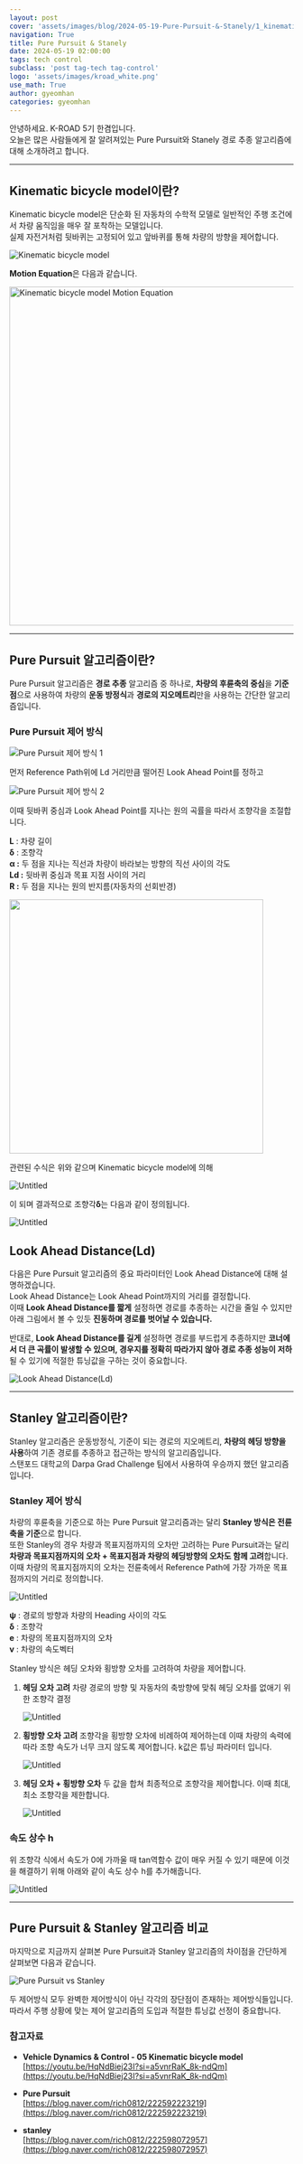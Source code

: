 ```yaml
---
layout: post
cover: 'assets/images/blog/2024-05-19-Pure-Pursuit-&-Stanely/1_kinematic_bicycle.png'
navigation: True
title: Pure Pursuit & Stanely
date: 2024-05-19 02:00:00
tags: tech control
subclass: 'post tag-tech tag-control'
logo: 'assets/images/kroad_white.png'
use_math: True
author: gyeomhan
categories: gyeomhan
---
```


안녕하세요. K-ROAD 5기 한겸입니다.<br>
오늘은 많은 사람들에게 잘 알려져있는 Pure Pursuit와 Stanely 경로 추종 알고리즘에 대해 소개하려고 합니다.

---

## Kinematic bicycle model이란?
Kinematic bicycle model은 단순화 된 자동차의 수학적 모델로 일반적인 주행 조건에서 차량 움직임을 매우 잘 포착하는 모델입니다.<br>
실제 자전거처럼 뒷바퀴는 고정되어 있고 앞바퀴를 통해 차량의 방향을 제어합니다. 

![Kinematic bicycle model](https://KOREATECH-KROAD.github.io/assets/images/blog/2024-05-19-Pure-Pursuit-&-Stanely/1_kinematic_bicycle.png)

**Motion Equation**은 다음과 같습니다.

<!-- ![Kinematic bicycle model Motion Equation](https://KOREATECH-KROAD.github.io/assets/images/blog/2024-05-19-Pure-Pursuit-&-Stanely/2_kbm_motion_equation.png) -->

<img src="https://KOREATECH-KROAD.github.io/assets/images/blog/2024-05-19-Pure-Pursuit-&-Stanely/2_kbm_motion_equation.png" alt="Kinematic bicycle model Motion Equation" width="600px">

---

## Pure Pursuit 알고리즘이란?
Pure Pursuit 알고리즘은 **경로 추종** 알고리즘 중 하나로, **차량의 후륜축의 중심**을 **기준점**으로 사용하여 차량의 **운동 방정식**과 **경로의 지오메트리**만을 사용하는 간단한 알고리즘입니다.

### Pure Pursuit 제어 방식

![Pure Pursuit 제어 방식 1](https://KOREATECH-KROAD.github.io/assets/images/blog/2024-05-19-Pure-Pursuit-&-Stanely/3_Pure_Pursuit_1.png)

먼저 Reference Path위에 Ld 거리만큼 떨어진 Look Ahead Point를 정하고 

![Pure Pursuit 제어 방식 2](https://KOREATECH-KROAD.github.io/assets/images/blog/2024-05-19-Pure-Pursuit-&-Stanely/4_Pure_Pursuit_2.png)

이때 뒷바퀴 중심과 Look Ahead Point를 지나는 원의 곡률을 따라서 조향각을 조절합니다. 

**L** : 차량 길이<br>
**δ** : 조향각<br>
**α :** 두 점을 지나는 직선과 차량이 바라보는 방향의 직선 사이의 각도 <br>
**Ld :** 뒷바퀴 중심과 목표 지점 사이의 거리<br>
**R :** 두 점을 지나는 원의 반지름(자동차의 선회반경)

<!-- $\frac{ld}{\sin2(\alpha)}=\frac {R}{\sin(\frac{\pi}{2}-\alpha)}$<br>
$\frac{ld}{2\sin(\alpha)*\cos(\alpha)}=\frac{R}{\cos(\alpha)}$<br>
$\frac{ld}{\sin(\alpha)}=2R$<br>
$k=\frac{1}{R}=\frac{2\sin(\alpha)}{ld}$ -->

<!-- ![Untitled](https://KOREATECH-KROAD.github.io/assets/images/blog/2024-05-19-Pure-Pursuit-&-Stanely/5.png) -->

<img src="https://KOREATECH-KROAD.github.io/assets/images/blog/2024-05-19-Pure-Pursuit-&-Stanely/5.png" width="450px" height="auto">

관련된 수식은 위와 같으며 Kinematic bicycle model에 의해

![Untitled](https://KOREATECH-KROAD.github.io/assets/images/blog/2024-05-19-Pure-Pursuit-&-Stanely/6.png)

이 되며 결과적으로 조향각**δ**는 다음과 같이 정의됩니다.

![Untitled](https://KOREATECH-KROAD.github.io/assets/images/blog/2024-05-19-Pure-Pursuit-&-Stanely/7.png)

## Look Ahead Distance(Ld)

다음은 Pure Pursuit 알고리즘의 중요 파라미터인 Look Ahead Distance에 대해 설명하겠습니다.<br>
Look Ahead Distance는 Look Ahead Point까지의 거리를 결정합니다.<br>
이때 **Look Ahead Distance를 짧게** 설정하면 경로를 추종하는 시간을 줄일 수 있지만 아래 그림에서 볼 수 있듯 **진동하며 경로를 벗어날 수 있습니다.**

반대로,  **Look Ahead Distance를 길게** 설정하면 경로를 부드럽게 추종하지만 **코너에서 더 큰 곡률이 발생할 수 있으며, 경우지를 정확히 따라가지 않아 경로 추종 성능이 저하**될 수 있기에 적절한 튜닝값을 구하는 것이 중요합니다.

![Look Ahead Distance(Ld)](https://KOREATECH-KROAD.github.io/assets/images/blog/2024-05-19-Pure-Pursuit-&-Stanely/8_Look_Ahead_Distance.png)

---

## Stanley 알고리즘이란?
Stanley 알고리즘은 운동방정식, 기준이 되는 경로의 지오메트리, **차량의 헤딩 방향을 사용**하여 기존 경로를 추종하고 접근하는 방식의 알고리즘입니다.<br>
스탠포드 대학교의 Darpa Grad Challenge 팀에서 사용하여 우승까지 했던 알고리즘입니다.

### Stanley 제어 방식
차량의 후륜축을 기준으로 하는 Pure Pursuit 알고리즘과는 달리 **Stanley 방식은 전륜축을 기준**으로 합니다.<br>
또한 Stanley의 경우 차량과 목표지점까지의 오차만 고려하는 Pure Pursuit과는 달리 **차량과 목표지점까지의 오차 + 목표지점과 차량의 헤딩방향의 오차도 함께 고려**합니다.<br>
이때 차량의 목표지점까지의 오차는 전륜축에서 Reference Path에 가장 가까운 목표점까지의 거리로 정의합니다.

![Untitled](https://KOREATECH-KROAD.github.io/assets/images/blog/2024-05-19-Pure-Pursuit-&-Stanely/9_Stanley.png)

**ψ** : 경로의 방향과 차량의 Heading 사이의 각도<br>
**δ** : 조향각<br>
**e** : 차량의 목표지점까지의 오차<br>
**v** : 차량의 속도벡터

Stanley 방식은 헤딩 오차와 횡방향 오차를 고려하여 차량을 제어합니다.

1. **헤딩 오차 고려**
    차량 경로의 방향 및 자동차의 축방향에 맞춰 헤딩 오차를 없애기 위한 조향각 결정

    ![Untitled](https://KOREATECH-KROAD.github.io/assets/images/blog/2024-05-19-Pure-Pursuit-&-Stanely/10.png)
    <!-- <img src="https://KOREATECH-KROAD.github.io/assets/images/blog/2024-05-19-Pure-Pursuit-&-Stanely/10.png" width="150px"> -->

2. **횡방향 오차 고려**
    조향각을 횡방향 오차에 비례하여 제어하는데 이때 차량의 속력에 따라 조향 속도가 너무 크지 않도록 제어합니다. k값은 튜닝 파라미터 입니다.

    ![Untitled](https://KOREATECH-KROAD.github.io/assets/images/blog/2024-05-19-Pure-Pursuit-&-Stanely/11.png)

3. **헤딩 오차 + 횡방향 오차**
    두 값을 합쳐 최종적으로 조향각을 제어합니다. 이때 최대, 최소 조향각을 제한합니다.

    ![Untitled](https://KOREATECH-KROAD.github.io/assets/images/blog/2024-05-19-Pure-Pursuit-&-Stanely/12.png)

### 속도 상수 h
위 조향각 식에서 속도가 0에 가까울 때 tan역함수 값이 매우 커질 수 있기 때문에 이것을 해결하기 위해 아래와 같이 속도 상수 h를 추가해줍니다.

![Untitled](https://KOREATECH-KROAD.github.io/assets/images/blog/2024-05-19-Pure-Pursuit-&-Stanely/13.png)

---

## Pure Pursuit & Stanley 알고리즘 비교
마지막으로 지금까지 살펴본 Pure Pursuit과 Stanley 알고리즘의 차이점을 간단하게 살펴보면 다음과 같습니다.

![Pure Pursuit vs Stanley](https://KOREATECH-KROAD.github.io/assets/images/blog/2024-05-19-Pure-Pursuit-&-Stanely/14.png)

두 제어방식 모두 완벽한 제어방식이 아닌 각각의 장단점이 존재하는 제어방식들입니다. 따라서 주행 상황에 맞는 제어 알고리즘의 도입과 적절한 튜닝값 선정이 중요합니다. 

### 참고자료

- **Vehicle Dynamics & Control - 05 Kinematic bicycle model**<br>
    [https://youtu.be/HqNdBiej23I?si=a5vnrRaK_8k-ndQm](https://youtu.be/HqNdBiej23I?si=a5vnrRaK_8k-ndQm)
    
- **Pure Pursuit**<br>
    [https://blog.naver.com/rich0812/222592223219](https://blog.naver.com/rich0812/222592223219)
    

- **stanley**<br>
    [https://blog.naver.com/rich0812/222598072957](https://blog.naver.com/rich0812/222598072957)